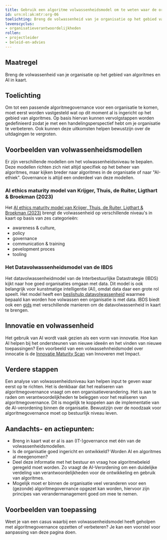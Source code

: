 ```yaml
---
title: Gebruik een algoritme volwassenheidsmodel om te weten waar de organisatie staat
id: urn:nl:ak:mtr:org-06
toelichting: Breng de volwassenheid van je organisatie op het gebied van algoritmes in kaart.
levenscyclus:
- organisatieverantwoordelijkheden
rollen:
- projectleider
- beleid-en-advies
---
```


<!-- tags -->

## Maatregel

Breng de volwassenheid van je organisatie op het gebied van algoritmes en AI in kaart.

## Toelichting 
Om tot een passende algoritmegovernance voor een organisatie te komen, moet eerst worden vastgesteld wat op dit moment al is ingericht op het gebied van algoritmes. 
Op basis hiervan kunnen vervolgstappen worden gedefinieerd zodat je met een handelingsperspectief hebt om je organisatie te verbeteren. Ook kunnen deze uitkomsten helpen bewustzijn over de uitdagingen te vergroten.




## Voorbeelden van volwassenheidsmodellen

Er zijn verschillende modellen om het volwassenheidsniveau te bepalen. Deze modellen richten zich niet altijd specifiek op het beheer van algoritmes, maar kijken breder naar algoritmes in de organisatie of naar "AI-ethiek". Governance is altijd een onderdeel van deze modellen.

### AI ethics maturity model van Krijger, Thuis, de Ruiter, Ligthart & Broekman (2023)
Het [AI ethics maturity model van Krijger, Thuis, de Ruiter, Ligthart & Broekman (2023)](https://link.springer.com/article/10.1007/s43681-022-00228-7) brengt de volwassenheid op verschillende niveau's in kaart op basis van zes categorieën:

- awareness & culture, 
- policy
- governance
- communication & training
- pevelopment proces
- tooling


### Het Datavolwassenheidsmodel van de IBDS
Het datavolwassenheidmodel van de Interbestuurlijke Datastrategie (IBDS) kijkt naar hoe goed organisaties omgaan met data. Dit model is ook belangrijk voor kunstmatige intelligentie (AI), omdat data daar een grote rol speelt. Het model heeft een [beslishulp datavolwassenheid](https://realisatieibds.nl/groups/view/c23ab74c-adb4-424e-917d-773a37968efe/kenniscentrum-van-de-ibds/wiki/view/2447d2a8-6c48-468d-9739-00772688853f/beslishulp-datavolwassenheid) waarmee bepaald kan worden hoe volwassen een organisatie is met data. IBDS biedt ook een [gids](https://realisatieibds.nl/page/view/ad94d97c-4d48-443c-aedd-235b2d0ca8b6/wegwijzer-volwassenheidsmodellen) met verschillende manieren om de datavolwassenheid in kaart te brengen. 

## Innovatie en volwassenheid
Het gebruik van AI wordt vaak gezien als een vorm van innovatie. Hoe kan AI helpen bij het ondersteunen van nieuwe ideeën en het vinden van nieuwe toepassingen? Een voorbeeld van een volwassehnheidsmodel over innocatie is de [Innovatie Maturity Scan](https://www.rijksorganisatieodi.nl/innoveren-met-impact/onze-services/innovatie-maturity-scan) van Innoveren met Impact.
 
## Verdere stappen
Een analyse van volwassenheidsniveau kan helpen input te geven waar eerst op te richten.
Het is denkbaar dat het realiseren van algoritmegovernance vraagt om een organisatieverandering. 
Het is aan te raden om verantwoordelijkheden te beleggen voor het realiseren van algoritmegovernance.
Dit is mogelijk te koppelen aan de implementatie van de AI-verordening binnen de organisatie. 
Bewustzijn over de noodzaak voor algoritmegovernance moet op bestuurlijk niveau leven. 

## Aandachts- en actiepunten:
* Breng in kaart wat er al is aan (IT-)governance met één van de volwassenheidsmodellen.
* Is de organisatie goed ingericht en ontwikkeld? Worden AI en algoritmes al meegenomen?
* Deel deze informatie met het bestuur en vraag hoe algoritmebeleid geregeld moet worden. Zo vraagt de AI-Verordening om een duidelijke verdeling van verantwoordelijkheden voor de ontwikkeling en gebruik van algoritmes.
* Mogelijk moet er binnen de organisatie veel veranderen voor een (gezonde) algoritmegovernance opgezet kan worden, hiervoor zijn principes van verandermanagement goed om mee te nemen. 
  
## Voorbeelden van toepassing
Weet je van een casus waarbij een volwassenheidsmodel heeft geholpen met algoritmegovernance opzetten of verbeteren? Je kan een voorstel voor aanpassing van deze pagina doen.
